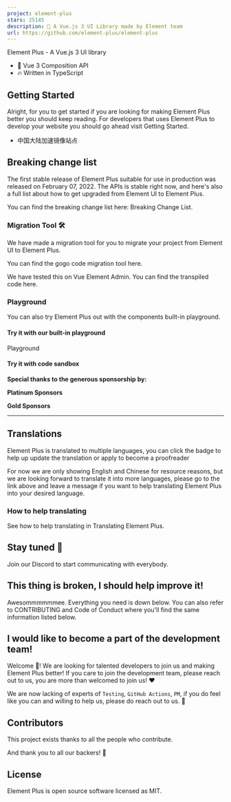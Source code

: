 ```yaml
---
project: element-plus
stars: 25145
description: 🎉 A Vue.js 3 UI Library made by Element team
url: https://github.com/element-plus/element-plus
---
```


  

Element Plus - A Vue.js 3 UI library

-   💪 Vue 3 Composition API
-   🔥 Written in TypeScript

Getting Started
---------------

Alright, for you to get started if you are looking for making Element Plus better you should keep reading. For developers that uses Element Plus to develop your website you should go ahead visit Getting Started.

-   中国大陆加速镜像站点

Breaking change list
--------------------

The first stable release of Element Plus suitable for use in production was released on February 07, 2022. The APIs is stable right now, and here's also a full list about how to get upgraded from Element UI to Element Plus.

You can find the breaking change list here: Breaking Change List.

### Migration Tool 🛠️

We have made a migration tool for you to migrate your project from Element UI to Element Plus.

You can find the gogo code migration tool here.

We have tested this on Vue Element Admin. You can find the transpiled code here.

### Playground

You can also try Element Plus out with the components built-in playground.

#### Try it with our built-in playground

Playground

#### Try it with code sandbox

**Special thanks to the generous sponsorship by:**

  

**Platinum Sponsors**

**Gold Sponsors**

* * *

Translations
------------

Element Plus is translated to multiple languages, you can click the badge to help up update the translation or apply to become a proofreader

For now we are only showing English and Chinese for resource reasons, but we are looking forward to translate it into more languages, please go to the link above and leave a message if you want to help translating Element Plus into your desired language.

### How to help translating

See how to help translating in Translating Element Plus.

Stay tuned 👀
-------------

Join our Discord to start communicating with everybody.

This thing is broken, I should help improve it!
-----------------------------------------------

Awesommmmmmee. Everything you need is down below. You can also refer to CONTRIBUTING and Code of Conduct where you'll find the same information listed below.

I would like to become a part of the development team!
------------------------------------------------------

Welcome 🤩! We are looking for talented developers to join us and making Element Plus better! If you care to join the development team, please reach out to us, you are more than welcomed to join us! ❤️

We are now lacking of experts of `Testing`, `GitHub Actions`, `PM`, if you do feel like you can and willing to help us, please do reach out to us. 🙏

Contributors
------------

This project exists thanks to all the people who contribute.

And thank you to all our backers! 🙏

License
-------

Element Plus is open source software licensed as MIT.
